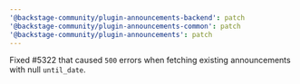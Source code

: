 ```yaml
---
'@backstage-community/plugin-announcements-backend': patch
'@backstage-community/plugin-announcements-common': patch
'@backstage-community/plugin-announcements': patch
---
```


Fixed #5322 that caused `500` errors when fetching existing announcements with null `until_date`.

